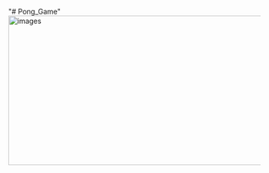"# Pong_Game" 
<img src="https://github.com/busolbuse/Pong_Game/assets/72972981/119c888f-bf74-4715-8f3a-fde067a4a2c6)https://github.com/busolbuse/Pong_Game/assets/72972981/119c888f-bf74-4715-8f3a-fde067a4a2c6" alt="images"  width="600" height="300">
